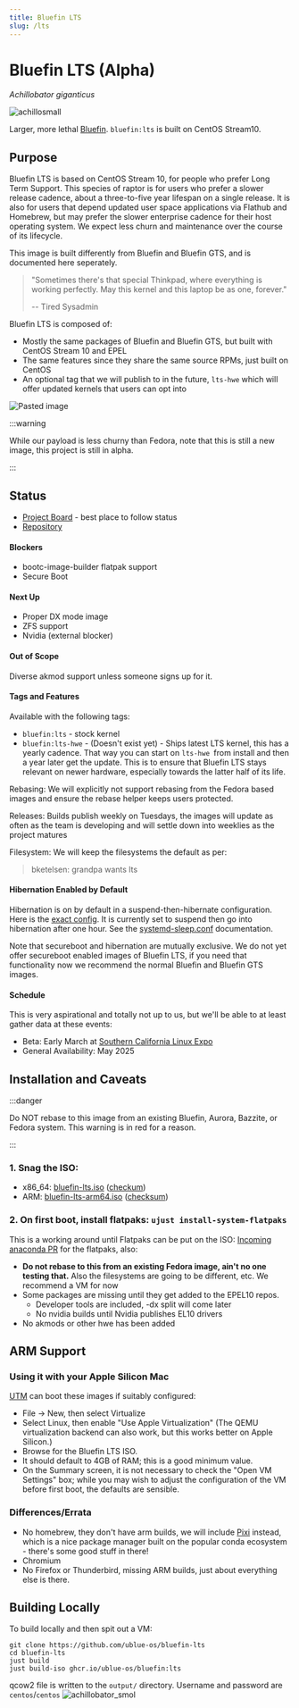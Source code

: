 ```yaml
---
title: Bluefin LTS
slug: /lts
---
```


# Bluefin LTS (Alpha)
*Achillobator giganticus*

![achillosmall](https://github.com/user-attachments/assets/b6945e80-34e4-44bb-8518-91ad31fed56d)


Larger, more lethal [Bluefin](https://projectbluefin.io). `bluefin:lts` is built on CentOS Stream10.

## Purpose

Bluefin LTS is based on CentOS Stream 10, for people who prefer Long Term Support. 
This species of raptor is for users who prefer a slower release cadence, about a three-to-five year lifespan on a single release.
It is also for users that depend updated user space applications via Flathub and Homebrew, but may prefer the slower enterprise cadence for their host operating system.
We expect less churn and maintenance over the course of its lifecycle. 

This image is built differently from Bluefin and Bluefin GTS, and is documented here seperately.

> "Sometimes there's that special Thinkpad, where everything is working perfectly. May this kernel and this laptop be as one, forever." 
>
> -- Tired Sysadmin

Bluefin LTS is composed of:

- Mostly the same packages of Bluefin and Bluefin GTS, but built with CentOS Stream 10 and EPEL
- The same features since they share the same source RPMs, just built on CentOS
- An optional tag that we will publish to in the future, `lts-hwe` which will offer updated kernels that users can opt into

![Pasted image](https://github.com/user-attachments/assets/3972ac0f-d37e-4e89-ae91-ff1eb76eabeb)


:::warning

While our payload is less churny than Fedora, note that this is still a new image, this project is still in alpha.

:::

## Status

- [Project Board](https://github.com/orgs/ublue-os/projects/9) - best place to follow status
- [Repository](https://github.com/ublue-os/bluefin-lts)

#### Blockers

- bootc-image-builder flatpak support
- Secure Boot

#### Next Up 

- Proper DX mode image
- ZFS support
- Nvidia (external blocker)

#### Out of Scope

Diverse akmod support unless someone signs up for it. 

#### Tags and Features

Available with the following tags: 

- `bluefin:lts` - stock kernel
- `bluefin:lts-hwe` - (Doesn't exist yet) - Ships latest LTS kernel, this has a yearly cadence. That way you can start on `lts-hwe `from install and then a year later get the update. This is to ensure that Bluefin LTS stays relevant on newer hardware, especially towards the latter half of its life. 

Rebasing: We will explicitly not support rebasing from the Fedora based images and ensure the rebase helper keeps users protected.

Releases: Builds publish weekly on Tuesdays, the images will update as often as the team is developing and will settle down into weeklies as the project matures

Filesystem: We will keep the filesystems the default as per:

> bketelsen: grandpa wants lts

#### Hibernation Enabled by Default

Hibernation is on by default in a suspend-then-hibernate configuration. Here is the [exact config](https://github.com/ublue-os/bluefin-lts/blob/c0c8e2166cb5d0c4dd511ab3f677450c2cf8de0c/build_scripts/40-services.sh#L6). It is currently set to suspend then go into hibernation after one hour. See the [systemd-sleep.conf](https://www.freedesktop.org/software/systemd/man/latest/systemd-sleep.conf.html) documentation.

Note that secureboot and hibernation are mutually exclusive. We do not yet offer secureboot enabled images of Bluefin LTS, if you need that functionality now we recommend the normal Bluefin and Bluefin GTS images.  

#### Schedule

This is very aspirational and totally not up to us, but we'll be able to at least gather data at these events: 

- Beta: Early March at [Southern California Linux Expo](https://www.socallinuxexpo.org/scale/22x)
- General Availability: May 2025

## Installation and Caveats

:::danger

Do NOT rebase to this image from an existing Bluefin, Aurora, Bazzite, or Fedora system. This warning is in red for a reason. 

:::

### 1. Snag the ISO:
   - x86_64: [bluefin-lts.iso](https://download.projectbluefin.io/bluefin-lts.iso) ([checkum](https://download.projectbluefin.io/bluefin-lts.iso-CHECKSUM))
   - ARM: [bluefin-lts-arm64.iso](https://download.projectbluefin.io/bluefin-lts-arm64.iso) ([checksum](https://download.projectbluefin.io/bluefin-lts-arm64.iso-CHECKSUM))
   
### 2. On first boot, install flatpaks: `ujust install-system-flatpaks`
  
This is a working around until Flatpaks can be put on the ISO: [Incoming anaconda PR](https://github.com/rhinstaller/anaconda/pull/6056) for the flatpaks, also:

- **Do not rebase to this from an existing Fedora image, ain't no one testing that.** Also the filesystems are going to be different, etc. We recommend a VM for now
- Some packages are missing until they get added to the EPEL10 repos.
  - Developer tools are included, -dx split will come later
  - No nvidia builds until Nvidia publishes EL10 drivers
- No akmods or other hwe has been added

## ARM Support

### Using it with your Apple Silicon Mac

[UTM](https://github.com/utmapp/UTM/) can boot these images if suitably configured:

*   File → New, then select Virtualize
*   Select Linux, then enable "Use Apple Virtualization" (The QEMU virtualization backend can also work, but this works better on Apple Silicon.)
*   Browse for the Bluefin LTS ISO.
*   It should default to 4GB of RAM; this is a good minimum value.
*   On the Summary screen, it is not necessary to check the "Open VM Settings" box; while you may wish to adjust the configuration of the VM before first boot, the defaults are sensible.

### Differences/Errata

- No homebrew, they don't have arm builds, we will include [Pixi](https://github.com/prefix-dev/pixi) instead, which is a nice package manager built on the popular conda ecosystem - there's some good stuff in there!
- Chromium 
- No Firefox or Thunderbird, missing ARM builds, just about everything else is there.

## Building Locally 

To build locally and then spit out a VM: 

```
git clone https://github.com/ublue-os/bluefin-lts
cd bluefin-lts
just build
just build-iso ghcr.io/ublue-os/bluefin:lts
```

qcow2 file is written to the `output/` directory. Username and password are `centos`/`centos`
![achillobator_smol](https://github.com/user-attachments/assets/76d1a3ee-92e7-4d2e-88b6-0aebdb0b447d)
